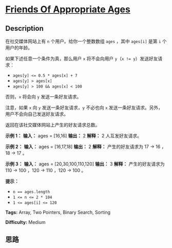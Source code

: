 # [Friends Of Appropriate Ages][title]

## Description

在社交媒体网站上有 `n` 个用户。给你一个整数数组 `ages` ，其中 `ages[i]` 是第 `i` 个用户的年龄。

如果下述任意一个条件为真，那么用户 `x` 将不会向用户 `y`（`x != y`）发送好友请求：

  * `ages[y] <= 0.5 * ages[x] + 7`
  * `ages[y] > ages[x]`
  * `ages[y] > 100 && ages[x] < 100`

否则，`x` 将会向 `y` 发送一条好友请求。

注意，如果 `x` 向 `y` 发送一条好友请求，`y` 不必也向 `x` 发送一条好友请求。另外，用户不会向自己发送好友请求。

返回在该社交媒体网站上产生的好友请求总数。



**示例 1：**
            **输入：** ages = [16,16]    **输出：** 2    **解释：** 2 人互发好友请求。    

**示例 2：**
            **输入：** ages = [16,17,18]    **输出：** 2    **解释：** 产生的好友请求为 17 -> 16 ，18 -> 17 。    

**示例 3：**
            **输入：** ages = [20,30,100,110,120]    **输出：** 3    **解释：** 产生的好友请求为 110 -> 100 ，120 -> 110 ，120 -> 100 。    



**提示：**

  * `n == ages.length`
  * `1 <= n <= 2 * 104`
  * `1 <= ages[i] <= 120`


**Tags:** Array, Two Pointers, Binary Search, Sorting

**Difficulty:** Medium

## 思路

[title]: https://leetcode-cn.com/problems/friends-of-appropriate-ages
